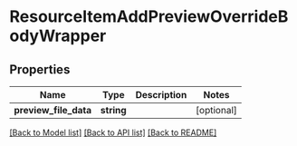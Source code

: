 # ResourceItemAddPreviewOverrideBodyWrapper

## Properties
Name | Type | Description | Notes
------------ | ------------- | ------------- | -------------
**preview_file_data** | **string** |  | [optional] 

[[Back to Model list]](../README.md#documentation-for-models) [[Back to API list]](../README.md#documentation-for-api-endpoints) [[Back to README]](../README.md)


